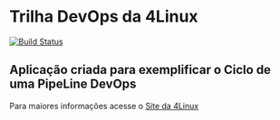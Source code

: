 # Trilha DevOps da 4Linux

<!-- Altere a Flag abaixo com sua URL do Travis -->
[![Build Status](https://travis-ci.com/jonasbinotti/DevOpsLab-HelloWorld.svg?branch=master)](https://travis-ci.com/jonasbinotti/DevOpsLab-HelloWorld)

## Aplicação criada para exemplificar o Ciclo de uma PipeLine DevOps


Para maiores informações acesse o [Site da 4Linux](https://www.4linux.com.br/cursos/devops)
